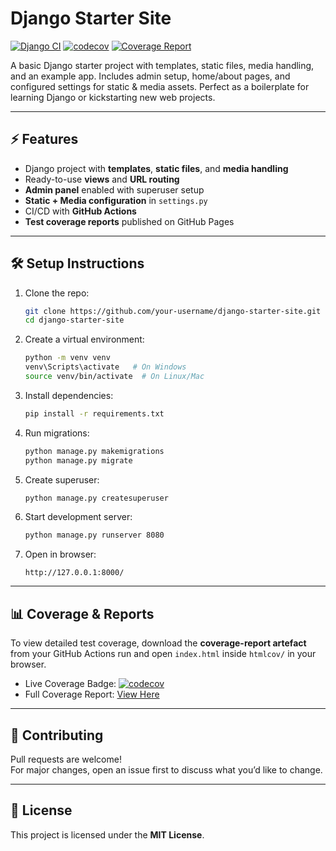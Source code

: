 # Django Starter Site

[![Django CI](https://github.com/sambit-04/django-starter-site/actions/workflows/django.yml/badge.svg)](https://github.com/sambit-04/django-starter-site/actions/workflows/django.yml)
[![codecov](https://codecov.io/gh/sambit-04/django-starter-site/branch/main/graph/badge.svg)](https://codecov.io/gh/sambit-04/django-starter-site)
[![Coverage Report](https://img.shields.io/badge/coverage-report-blue)](https://sambit-04.github.io/django-starter-site/coverage/)

A basic Django starter project with templates, static files, media handling, and an example app. Includes admin setup, home/about pages, and configured settings for static & media assets. Perfect as a boilerplate for learning Django or kickstarting new web projects.

---

## ⚡ Features
- Django project with **templates**, **static files**, and **media handling**
- Ready-to-use **views** and **URL routing**
- **Admin panel** enabled with superuser setup
- **Static + Media configuration** in `settings.py`
- CI/CD with **GitHub Actions**
- **Test coverage reports** published on GitHub Pages

---

## 🛠️ Setup Instructions

1. Clone the repo:
   ```bash
   git clone https://github.com/your-username/django-starter-site.git
   cd django-starter-site
   ```
   
2. Create a virtual environment:
   ```bash
   python -m venv venv
   venv\Scripts\activate   # On Windows
   source venv/bin/activate  # On Linux/Mac
   ```
3. Install dependencies:
   ```bash
   pip install -r requirements.txt
   ```

4. Run migrations:
   ```bash
   python manage.py makemigrations
   python manage.py migrate
   ```

5. Create superuser:
   ```bash
   python manage.py createsuperuser
   ```

6. Start development server:
   ```bash
   python manage.py runserver 8080
   ```

7. Open in browser:

   `http://127.0.0.1:8000/`

---

## 📊 Coverage & Reports

To view detailed test coverage, download the **coverage-report artefact** from your GitHub Actions run and open `index.html` inside `htmlcov/` in your browser.
- Live Coverage Badge: [![codecov](https://codecov.io/gh/sambit-04/django-starter-site/branch/main/graph/badge.svg)](https://codecov.io/gh/sambit-04/django-starter-site)
- Full Coverage Report: [View Here](https://sambit-04.github.io/django-starter-site/coverage/)

---

## 🤝 Contributing
Pull requests are welcome!  
For major changes, open an issue first to discuss what you’d like to change.

---

## 📜 License
This project is licensed under the **MIT License**.
